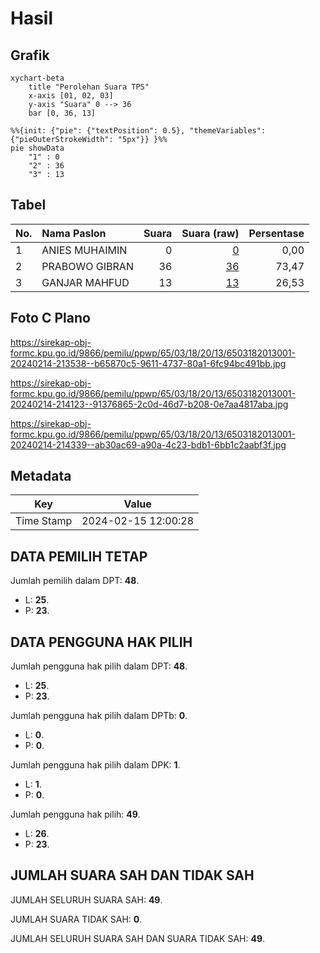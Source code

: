 # Hasil

## Grafik

```mermaid
xychart-beta
    title "Perolehan Suara TPS"
    x-axis [01, 02, 03]
    y-axis "Suara" 0 --> 36
    bar [0, 36, 13]
```

```mermaid
%%{init: {"pie": {"textPosition": 0.5}, "themeVariables": {"pieOuterStrokeWidth": "5px"}} }%%
pie showData
    "1" : 0
    "2" : 36
    "3" : 13
```

## Tabel

| No. | Nama Paslon    | Suara | Suara (raw) | Persentase |
|:--- |:-------------- | -----:| -----------:| ----------:|
| 1   | ANIES MUHAIMIN | 0     | [0][p-1]    | 0,00       |
| 2   | PRABOWO GIBRAN | 36    | [36][p-2]   | 73,47      |
| 3   | GANJAR MAHFUD  | 13    | [13][p-3]   | 26,53      |


[p-1]: https://github.com/gigit-pemilu/pemilu-2024-65-kalimantan-utara/blob/main/pilpres/hitung-suara/sub/65-kalimantan-utara/sub/03-nunukan/sub/18-krayan-timur/sub/2013-pa'-lidung/sub/001-tps/sub/paslon-1.txt
[p-2]: https://github.com/gigit-pemilu/pemilu-2024-65-kalimantan-utara/blob/main/pilpres/hitung-suara/sub/65-kalimantan-utara/sub/03-nunukan/sub/18-krayan-timur/sub/2013-pa'-lidung/sub/001-tps/sub/paslon-2.txt
[p-3]: https://github.com/gigit-pemilu/pemilu-2024-65-kalimantan-utara/blob/main/pilpres/hitung-suara/sub/65-kalimantan-utara/sub/03-nunukan/sub/18-krayan-timur/sub/2013-pa'-lidung/sub/001-tps/sub/paslon-3.txt

## Foto C Plano

https://sirekap-obj-formc.kpu.go.id/9866/pemilu/ppwp/65/03/18/20/13/6503182013001-20240214-213538--b65870c5-9611-4737-80a1-6fc94bc491bb.jpg

https://sirekap-obj-formc.kpu.go.id/9866/pemilu/ppwp/65/03/18/20/13/6503182013001-20240214-214123--91376865-2c0d-46d7-b208-0e7aa4817aba.jpg

https://sirekap-obj-formc.kpu.go.id/9866/pemilu/ppwp/65/03/18/20/13/6503182013001-20240214-214339--ab30ac69-a90a-4c23-bdb1-6bb1c2aabf3f.jpg


## Metadata

| Key        | Value               |
| ---------- | ------------------- |
| Time Stamp | 2024-02-15 12:00:28 |


## DATA PEMILIH TETAP

Jumlah pemilih dalam DPT: **48**.
 * L: **25**.
 * P: **23**.

## DATA PENGGUNA HAK PILIH

Jumlah pengguna hak pilih dalam DPT: **48**.
 * L: **25**.
 * P: **23**.

Jumlah pengguna hak pilih dalam DPTb: **0**.
 * L: **0**.
 * P: **0**.

Jumlah pengguna hak pilih dalam DPK: **1**.
 * L: **1**.
 * P: **0**.

Jumlah pengguna hak pilih: **49**.
 * L: **26**.
 * P: **23**.

## JUMLAH SUARA SAH DAN TIDAK SAH

JUMLAH SELURUH SUARA SAH: **49**.

JUMLAH SUARA TIDAK SAH: **0**.

JUMLAH SELURUH SUARA SAH DAN SUARA TIDAK SAH: **49**.


